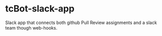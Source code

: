 # tcBot-slack-app
Slack app that connects both github Pull Review assignments and a slack team though web-hooks.
